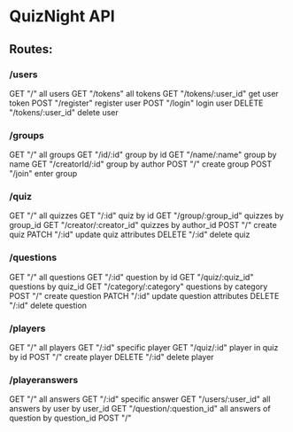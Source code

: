 # QuizNight API

## Routes:

### /users
GET "/" all users
GET "/tokens" all tokens
GET "/tokens/:user_id" get user token
POST "/register" register user
POST "/login" login user
DELETE "/tokens/:user_id" delete user

### /groups
GET "/" all groups
GET "/id/:id" group by id
GET "/name/:name" group by name
GET "/creatorId/:id" group by author
POST "/" create group
POST "/join" enter group

### /quiz
GET "/" all quizzes
GET "/:id" quiz by id
GET "/group/:group_id" quizzes by group_id
GET "/creator/:creator_id" quizzes by author_id
POST "/" create quiz
PATCH "/:id" update quiz attributes
DELETE "/:id" delete quiz

### /questions
GET "/" all questions
GET "/:id" question by id
GET "/quiz/:quiz_id" questions by quiz_id
GET "/category/:category" questions by category
POST "/" create question
PATCH "/:id" update question attributes
DELETE "/:id" delete question

### /players
GET "/" all players
GET "/:id" specific player
GET "/quiz/:id" player in quiz by id
POST "/" create player
DELETE "/:id" delete player

### /playeranswers
GET "/" all answers
GET "/:id" specific answer
GET "/users/:user_id" all answers by user by user_id
GET "/question/:question_id" all answers of question by question_id
POST "/"